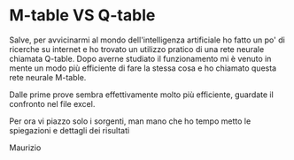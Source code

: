 # M-table VS Q-table
Salve, per avvicinarmi al mondo dell'intelligenza artificiale ho fatto un po' di ricerche su internet e ho trovato un utilizzo pratico di una rete neurale chiamata Q-table.
Dopo averne studiato il funzionamento mi è venuto in mente un modo più efficiente di fare la stessa cosa e ho chiamato questa rete neurale M-table. 

Dalle prime prove sembra effettivamente molto più efficiente, guardate il confronto nel file excel.

Per ora vi piazzo solo i sorgenti, man mano che ho tempo metto le spiegazioni e dettagli dei risultati

Maurizio

